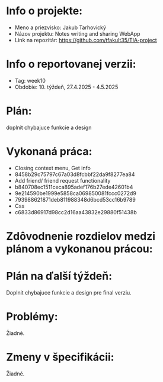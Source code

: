 # Info o projekte:
- Meno a priezvisko: Jakub Tarhovický
- Názov projektu: Notes writing and sharing WebApp
- Link na repozitár: https://github.com/tfakult35/TIA-project

# Info o reportovanej verzii:  
- Tag: week10                  
- Obdobie: 10. týždeň, 27.4.2025 - 4.5.2025

# Plán:
doplnit chybajuce funkcie a design

# Vykonaná práca:

- Closing context menu, Get info 
- 8458b29c75797c67a03d8fcbbf22da9f8277ea84
- Add friend/ friend request functionality 
- b840708ec1511ceca895adef176b27ede42601b4
- 9e214590be1999e5858ca069850081fccc0272d9
- 793988621871deb811988348d6bcd53cc16b9789
- Css
- c6833d86917d98cc2d16aa43832e29880f51438b

# Zdôvodnenie rozdielov medzi plánom a vykonanou prácou:

# Plán na ďalší týždeň:
Doplnit chybajuce funkcie a design pre final verziu.

# Problémy:
Žiadné.

# Zmeny v špecifikácii:
Žiadné.
 

